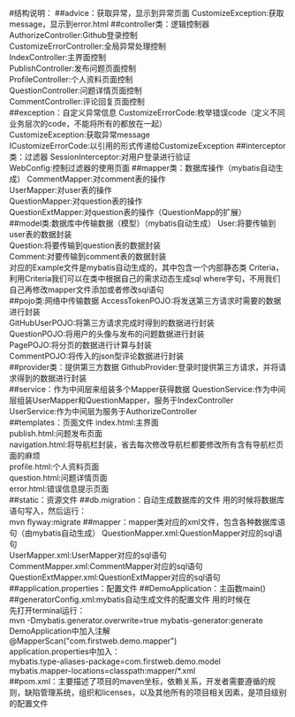 #结构说明：
##advice：获取异常，显示到异常页面
CustomizeException:获取message，显示到error.html
##controller类：逻辑控制器
AuthorizeController:Github登录控制  
CustomizeErrorController:全局异常处理控制  
IndexController:主界面控制  
PublishController:发布问题页面控制  
ProfileController:个人资料页面控制  
QuestionController:问题详情页面控制  
CommentController:评论回复页面控制  
##exception：自定义异常信息
CustomizeErrorCode:枚举错误code（定义不同业务层次的code，不能将所有的都放在一起）  
CustomizeException:获取异常message  
ICustomizeErrorCode:以引用的形式传递给CustomizeException
##interceptor类：过滤器
SessionInterceptor:对用户登录进行验证  
WebConfig:控制过滤器的使用页面
##mapper类：数据库操作（mybatis自动生成）
CommentMapper:对comment表的操作  
UserMapper:对user表的操作  
QuestionMapper:对question表的操作  
QuestionExtMapper:对question表的操作（QuestionMapp的扩展）  
##model类:数据库中传输数据（模型）（mybatis自动生成）
User:将要传输到user表的数据封装  
Question:将要传输到question表的数据封装  
Comment:对要传输到comment表的数据封装  
对应的Example文件是mybatis自动生成的，其中包含一个内部静态类 Criteria，利用Criteria我们可以在类中根据自己的需求动态生成sql where字句，不用我们自己再修改mapper文件添加或者修改sql语句  
##pojo类:网络中传输数据
AccessTokenPOJO:将发送第三方请求时需要的数据进行封装  
GitHubUserPOJO:将第三方请求完成时得到的数据进行封装  
QuestionPOJO:将用户的头像与发布的问题数据进行封装  
PagePOJO:将分页的数据进行计算与封装  
CommentPOJO:将传入的json型评论数据进行封装  
##provider类：提供第三方数据
GithubProvider:登录时提供第三方请求，并将请求得到的数据进行封装  
##service：作为中间层来组装多个Mapper获得数据
QuestionService:作为中间层组装UserMapper和QuestionMapper，服务于IndexController  
UserService:作为中间层为服务于AuthorizeController  
##templates：页面文件
index.html:主界面  
publish.html:问题发布页面  
navigation.html:将导航栏封装，省去每次修改导航栏都要修改所有含有导航栏页面的麻烦  
profile.html:个人资料页面  
question.html:问题详情页面  
error.html:错误信息提示页面  
##static：资源文件
##db.migration：自动生成数据库的文件
用的时候将数据库语句写入，然后运行：  
mvn flyway:migrate
##mapper：mapper类对应的xml文件，包含各种数据库语句（由mybatis自动生成）
QuestionMapper.xml:QuestionMapper对应的sql语句  
UserMapper.xml:UserMapper对应的sql语句  
CommentMapper.xml:CommentMapper对应的sql语句  
QuestionExtMapper.xml:QuestionExtMapper对应的sql语句  
##application.properties：配置文件
##DemoApplication：主函数main()
##generatorConfig.xml:mybatis自动生成文件的配置文件
用的时候在  
先打开terminal运行：  
mvn -Dmybatis.generator.overwrite=true mybatis-generator:generate  
DemoApplication中加入注解  
@MapperScan("com.firstweb.demo.mapper")  
application.properties中加入：  
mybatis.type-aliases-package=com.firstweb.demo.model  
mybatis.mapper-locations=classpath:mapper/*.xml  
##pom.xml：主要描述了项目的maven坐标，依赖关系，开发者需要遵循的规则，缺陷管理系统，组织和licenses，以及其他所有的项目相关因素，是项目级别的配置文件